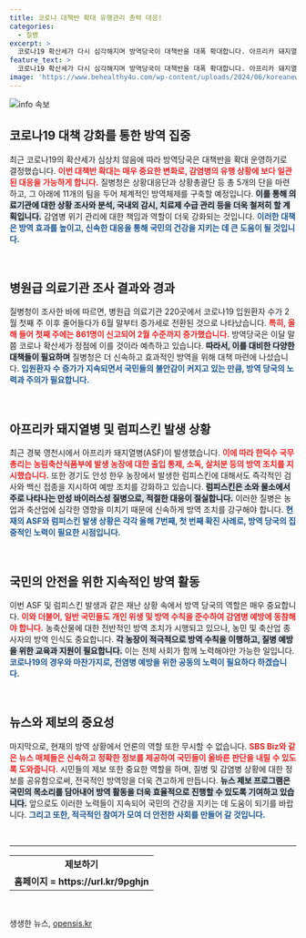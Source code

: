 ```yaml
---
title: 코로나 대책반 확대 유행관리 총력 대응!
categories:
  - 질병
excerpt: >
  코로나19 확산세가 다시 심각해지며 방역당국이 대책반을 대폭 확대합니다. 아프리카 돼지열병과 럼피스킨 또한 발생해 긴급 대응이 필요합니다. 위기를 극복할 방안은 무엇인지 주목해보세요!
feature_text: >
  코로나19 확산세가 다시 심각해지며 방역당국이 대책반을 대폭 확대합니다. 아프리카 돼지열병과 럼피스킨 또한 발생해 긴급 대응이 필요합니다. 위기를 극복할 방안은 무엇인지 주목해보세요!
image: 'https://www.behealthy4u.com/wp-content/uploads/2024/06/koreanews.jpg'
---
```


<p><img src="https://www.behealthy4u.com/wp-content/uploads/2024/06/koreanews.jpg" alt="info 속보" /></p>

<h2 data-ke-size="size26">코로나19 대책 강화를 통한 방역 집중</h2>

<p data-ke-size="size16">최근 코로나19의 확산세가 심상치 않음에 따라 방역당국은 대책반을 확대 운영하기로 결정했습니다. <b><span style="color: #ee2323;">이번 대책반 확대는 매우 중요한 변화로, 감염병의 유행 상황에 보다 일관된 대응을 가능하게 합니다.</span></b> 질병청은 상황대응단과 상황총괄단 등 총 5개의 단을 마련하고, 그 아래에 11개의 팀을 두어 체계적인 방역체제를 구축할 예정입니다. <b><span style="background-color: #21538527;">이를 통해 의료기관에 대한 상황 조사와 분석, 국내외 감시, 치료제 수급 관리 등을 더욱 철저히 할 계획입니다.</span></b> 감염병 위기 관리에 대한 책임과 역할이 더욱 강화되는 것입니다. <b><span style="color: #1a5490;">이러한 대책은 방역 효과를 높이고, 신속한 대응을 통해 국민의 건강을 지키는 데 큰 도움이 될 것입니다.</span></b></p>

<p data-ke-size="size16">&nbsp;</p>

<h2 data-ke-size="size26">병원급 의료기관 조사 결과와 경과</h2>

<p data-ke-size="size16">질병청이 조사한 바에 따르면, 병원급 의료기관 220곳에서 코로나19 입원환자 수가 2월 첫째 주 이후 줄어들다가 6월 말부터 증가세로 전환된 것으로 나타났습니다. <b><span style="color: #ee2323;">특히, 올해 들어 첫째 주에는 861명이 신고되어 2월 수준까지 증가했습니다.</span></b> 방역당국은 이달 말쯤 코로나 확산세가 정점에 이를 것이라 예측하고 있습니다. <b><span style="background-color: #21538527;">따라서, 이를 대비한 다양한 대책들이 필요하며</span></b> 질병청은 더 신속하고 효과적인 방역을 위해 대책 마련에 나섰습니다. <b><span style="color: #1a5490;">입원환자 수 증가가 지속되면서 국민들의 불안감이 커지고 있는 만큼, 방역 당국의 노력과 주의가 필요합니다.</span></b></p>

<p data-ke-size="size16">&nbsp;</p>

<h2 data-ke-size="size26">아프리카 돼지열병 및 럼피스킨 발생 상황</h2>

<p data-ke-size="size16">최근 경북 영천시에서 아프리카 돼지열병(ASF)이 발생했습니다. <b><span style="color: #ee2323;">이에 따라 한덕수 국무총리는 농림축산식품부에 발생 농장에 대한 출입 통제, 소독, 살처분 등의 방역 조치를 지시했습니다.</span></b> 또한 경기도 안성 한우 농장에서 발생한 럼피스킨에 대해서도 즉각적인 검사와 백신 접종을 지시하여 예방 조치를 강화하고 있습니다. <b><span style="background-color: #21538527;">럼피스킨은 소와 물소에서 주로 나타나는 만성 바이러스성 질병으로, 적절한 대응이 절실합니다.</span></b> 이러한 질병은 농업과 축산업에 심각한 영향을 미치기 때문에 신속하게 방역 조치를 강구해야 합니다. <b><span style="color: #1a5490;">현재의 ASF와 럼피스킨 발생 상황은 각각 올해 7번째, 첫 번째 확진 사례로, 방역 당국의 집중적인 노력이 필요한 시점입니다.</span></b></p>

<p data-ke-size="size16">&nbsp;</p>

<h2 data-ke-size="size26">국민의 안전을 위한 지속적인 방역 활동</h2>

<p data-ke-size="size16">이번 ASF 및 럼피스킨 발생과 같은 재난 상황 속에서 방역 당국의 역할은 매우 중요합니다. <b><span style="color: #ee2323;">이와 더불어, 일반 국민들도 개인 위생 및 방역 수칙을 준수하여 감염병 예방에 동참해야 합니다.</span></b> 농축산물에 대한 전반적인 방역 조치가 시행되고 있으나, 농민 및 축산업 종사자의 방역 인식도 중요합니다. <b><span style="background-color: #21538527;">각 농장이 적극적으로 방역 수칙을 이행하고, 질병 예방을 위한 교육과 지원이 필요합니다.</span></b> 이는 전체 사회가 함께 노력해야만 가능한 일입니다. <b><span style="color: #1a5490;">코로나19의 경우와 마찬가지로, 전염병 예방을 위한 공동의 노력이 필요하다 하겠습니다.</span></b></p>

<p data-ke-size="size16">&nbsp;</p>

<h2 data-ke-size="size26">뉴스와 제보의 중요성</h2>

<p data-ke-size="size16">마지막으로, 현재의 방역 상황에서 언론의 역할 또한 무시할 수 없습니다. <b><span style="color: #ee2323;">SBS Biz와 같은 뉴스 매체들은 신속하고 정확한 정보를 제공하여 국민들이 올바른 판단을 내릴 수 있도록 도와줍니다.</span></b> 시민들의 제보 또한 중요한 역할을 하며, 질병 및 감염병 상황에 대한 정보를 공유함으로써, 전국적인 방역망을 더욱 견고하게 만듭니다. <b><span style="background-color: #21538527;">뉴스 제보 프로그램은 국민의 목소리를 담아내어 방역 활동을 더욱 효율적으로 진행할 수 있도록 기여하고 있습니다.</span></b> 앞으로도 이러한 노력들이 지속되어 국민의 건강을 지키는 데 도움이 되기를 바랍니다. <b><span style="color: #1a5490;">그리고 또한, 적극적인 참여가 모여 더 안전한 사회를 만들어 갈 것입니다.</span></b></p>

<p data-ke-size="size16">&nbsp;</p>

<hr>

<table style="width: 100%;">
    <tr>
        <td style="text-align: center; height: 17px;"><b>제보하기</b></td>
    </tr>
    <tr>
        <td style="text-align: center; height: 17px;"><b>홈페이지 = https://url.kr/9pghjn</b></td>
    </tr>
</table>

<p data-ke-size="size16">&nbsp;</p>
생생한 뉴스, <a href="https://opensis.kr" rel="dofollow">opensis.kr</a>


